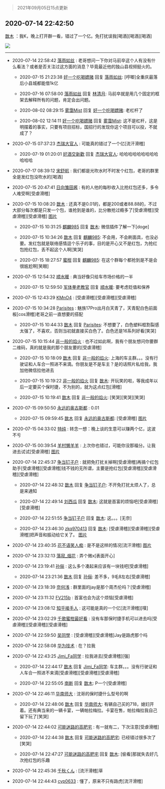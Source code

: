 > 2021年09月05日15点更新
<link rel="stylesheet" href="https://cdn.jsdelivr.net/gh/taotie6/sampleJSON@main/css/photo_show.css">


 ## 2020-07-14 22:42:50 

 [㪚木](https://www.coolapk.com/feed/20196121?shareKey=N2E5ZWFkZGI5MWVlNjEzMTc1Njg~) ：我K，晚上打开群一看，错过了一个亿。免打扰误我[喝酒][喝酒][喝酒] 

<div class="album">
<img class="img-item" src="http://image.coolapk.com/feed/2020/0714/22/1081091_a7c99728_7769_8686@975x8490.jpeg" />
</div>

 ------- 

- 2020-07-14 22:58:42 [落雨如丝](uid=171765) : 老哥想问一下你对马前卒这个人有没有什么看法？或者是否关注过这方面的消息？毕竟最近他的独山县视频挺火的。 

    - 2020-07-15 21:23:38 [好一个吃喝嫖赌](uid=757603) 回复 [落雨如丝](uid=171765): [哼唧]全重庆最落后小县城都能借1k亿 

    - 2020-07-16 07:58:00 [落雨如丝](uid=171765) 回复 [林清月](uid=3083763): 马前卒就是用几个固定的框架去解释所有的问题，肯定会出问题。 

    - 2020-08-02 08:29:15 [雾霭Mist](uid=2077540) 回复 [好一个吃喝嫖赌](uid=757603): 老杠杆了 

    - 2020-08-02 12:14:11 [好一个吃喝嫖赌](uid=757603) 回复 [雾霭Mist](uid=2077540): 这不是杠杆，这是明摆着的事实，只要有项目招标，国招行的发现你这个项目可以投，不就成了？ 

- 2020-07-15 07:37:23 [杰瑞大官人](uid=2741964) : 可能真的错过了一个亿[流汗滑稽] 

    - 2020-07-19 01:20:01 [好酒交新歡](uid=875769) 回复 [杰瑞大官人](uid=2741964): 哈哈哈哈哈哈哈哈哈哈哈哈 

- 2020-07-17 08:39:12 [宋舒航](uid=943792) : 我们都是光吹水时不时发个红包，老哥的群里全是发红包没吹水的[喝酒] 

- 2020-07-15 20:47:41 [日向雏田酱](uid=1891473) : 有的人他的每秒收入比抢红包还多，多令人难受啊[受虐滑稽] 

- 2020-07-15 10:08:20 [㪚木](uid=1081091) : 还真不是0.01的，都是200或者88.88的，不过大部分每次都是只发一个包，谁抢到是谁的，比分散抢过瘾多了[受虐滑稽][受虐滑稽][受虐滑稽] [图片](http://image.coolapk.com/feed/2020/0715/10/1081091_7b40da11_8899_1512@819x1128.png)

    - 2020-07-15 10:31:25 [麒麟985](uid=1912835) 回复 [㪚木](uid=1081091): 微信插件了解一下[doge] 

    - 2020-07-15 10:34:26 [㪚木](uid=1081091) 回复 [麒麟985](uid=1912835): 不会用，不会刷面具，也没必要。发红包就是联络感情逗个乐子的事，目的是开心又不是红包，为抢红包抢红包，丢不起这个人啊[笑哭] 

    - 2020-07-15 18:27:57 [蜜柑](uid=1097842) 回复 [麒麟985](uid=1912835): 在这个群每个都抢到是不是会很尴尬啊[笑眼] 

- 2020-07-15 12:54:32 [顺水暖](uid=2030768) : 典当好像只给车市场价格的一半 

    - 2020-07-15 12:59:50 [军体拳老教官](uid=2044950) 回复 [顺水暖](uid=2030768): 要考虑贬值和保养 

- 2020-07-15 12:43:29 [KMnO4](uid=1068513) : [受虐滑稽][受虐滑稽][受虐滑稽] 

- 2020-07-15 10:34:28 [Parisites](uid=2440840) : 魅族17Pro出月白天青了，天青配白色前面板[cos滑稽]老哥之前一直想要的搭配 

    - 2020-07-15 10:44:33 [㪚木](uid=1081091) 回复 [Parisites](uid=2440840): 不想要了，白色塑料框割裂感太强了，不喜欢，否则当初就直接买白色了。白色还是16系列好看[笑哭] 

- 2020-07-15 10:15:44 [非一般的焰火](uid=1924236) : 也不过如此啊，我有个朋友想问你要群二维码，真的就是我的那个朋友要的[受虐滑稽] 

    - 2020-07-15 10:18:09 [㪚木](uid=1081091) 回复 [非一般的焰火](uid=1924236): 上海的车主群。。。没有行驶证和人车合一照进不来滴。你朋友是不是车主？是的话照片私给我，我加他微信拉他进去 

    - 2020-07-15 10:19:22 [非一般的焰火](uid=1924236) 回复 [㪚木](uid=1081091): 开玩笑的啦，等我成年以后一定要买个保时捷，不为别的，就为这点红包[滑稽] 

    - 2020-07-15 10:19:41 [㪚木](uid=1081091) 回复 [非一般的焰火](uid=1924236): [笑哭][笑哭][笑哭] 

- 2020-07-15 09:50:50 [永远的奥古斯都](uid=1551630) : 0.01 

    - 2020-07-15 09:59:45 [㪚木](uid=1081091) 回复 [永远的奥古斯都](uid=1551630): [受虐滑稽] [图片](http://image.coolapk.com/feed/2020/0715/09/1081091_5f288ddd_8384_658@599x1976.jpeg)

- 2020-07-15 04:33:02 [特纯](uid=638381) : 转念一想：晚上谈的生意可以赚两个亿，这波不亏 

- 2020-07-15 00:39:54 [羊村懒羊羊](uid=2880661) : 上次你也错过，可能你没那福分。让我进去试试[受虐滑稽] [图片](http://image.coolapk.com/feed/2020/0715/00/2880661_728c9a21_4776_5338@315x315.gif)

- 2020-07-14 22:45:37 [争当钉子户](uid=3112497) : 就把免打扰关掉啊[受虐滑稽]再搞个红包助手[受虐滑稽][受虐滑稽]钱不钱的无所谓，主要是抢红包[受虐滑稽][受虐滑稽][受虐滑稽] 

    - 2020-07-14 22:48:32 [㪚木](uid=1081091) 回复 [争当钉子户](uid=3112497): 不开免打扰太烦人了，总是来通知 

    - 2020-07-14 22:49:14 [刘西瓜](uid=2369741) 回复 [㪚木](uid=1081091): 这就是首富的烦恼吧[受虐滑稽][受虐滑稽] 

    - 2020-07-14 22:51:55 [争当钉子户](uid=3112497) 回复 [㪚木](uid=1081091): 这。。。[无奈] 

    - 2020-07-14 23:46:30 [zkq970413](uid=1309703) 回复 [㪚木](uid=1081091): [受虐滑稽][受虐滑稽][受虐滑稽]把声音和振动给它关了。 [图片](http://image.coolapk.com/feed/2020/0714/23/1309703_1589_8329@1080x2160.jpg)

- 2020-07-14 23:40:35 [花不语笑人痴](uid=1137601) : 是不是这样的情况[流汗滑稽] [图片](http://image.coolapk.com/feed/2020/0714/23/1137601_755b90bf_1231_9491@1096x1173.jpeg)

- 2020-07-14 23:32:13 [落寂_烟花](uid=1150749) : 弄个微x[表面开心] 

- 2020-07-14 23:19:41 [孙俪](uid=658728) : 这么多个凑起来应该有一块钱吧[受虐滑稽] 

    - 2020-07-14 23:21:36 [㪚木](uid=1081091) 回复 [孙俪](uid=658728): 差不多，9毛8左右[受虐滑稽] 

- 2020-07-14 23:18:39 [奈何浅](uid=1884562) : 群里面的jay是那个周杰伦吗？[受虐滑稽] 

- 2020-07-14 23:11:32 [FV215b](uid=3424776) : 首富也会为这个烦恼[受虐滑稽] 

- 2020-07-14 23:08:12 [知乎接手人](uid=1785267) : 这可能是真的一个亿[流汗滑稽][噗] 

- 2020-07-14 23:02:29 [千歌蜜柑最好看](uid=1256624) : 没有车那保时捷手机可以进去吗[受虐滑稽][受虐滑稽][受虐滑稽] 

- 2020-07-14 22:59:50 [吴同學](uid=1320218) : [受虐滑稽][受虐滑稽]Jay是路虎那个吗 

- 2020-07-14 22:58:08 [华为技术](uid=534697) : 在？拉我 

- 2020-07-14 22:43:25 [Jimi_Fa同学](uid=658442) : 拉我进去[受虐滑稽][强] 

    - 2020-07-14 22:44:17 [㪚木](uid=1081091) 回复 [Jimi_Fa同学](uid=658442): 车主群。。。没有行驶证和人车合一照进不来滴[受虐滑稽][受虐滑稽][受虐滑稽] 

    - 2020-07-14 22:55:05 [南断](uid=1225983) 回复 [㪚木](uid=1081091): P一个[受虐滑稽] 

- 2020-07-14 22:46:11 [华南师大](uid=2239597) : 沈哥的保时捷什么型号的啊 

    - 2020-07-14 22:48:06 [㪚木](uid=1081091) 回复 [华南师大](uid=2239597): 有辆自己买的718，媳妇开着。还有典当来的一辆卡宴，一辆帕拉梅拉。卡宴在售，帕拉梅拉我自己留下玩了[笑哭] 

- 2020-07-14 22:44:02 [可能迷路的高肥宅](uid=1534505) : 有一就有二，下次注意[受虐滑稽] 

    - 2020-07-14 22:44:38 [㪚木](uid=1081091) 回复 [可能迷路的高肥宅](uid=1534505): 已经错过很多次了[笑哭] 

    - 2020-07-14 22:47:27 [可能迷路的高肥宅](uid=1534505) 回复 [㪚木](uid=1081091): [偷看]那就失去好几次抢红包的乐趣 

- 2020-07-14 22:45:36 [千秋くん](uid=1534034) : [流汗滑稽]草 

- 2020-07-14 22:44:43 [cyp0633](uid=773302) : 懂了，原来不只有路虎[流汗滑稽] 

